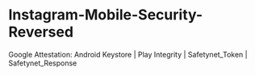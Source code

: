 # Instagram-Mobile-Security-Reversed
Google Attestation: Android Keystore | Play Integrity | Safetynet_Token | Safetynet_Response
